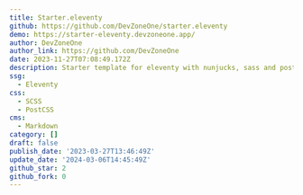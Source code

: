 ```yaml
---
title: Starter.eleventy
github: https://github.com/DevZoneOne/starter.eleventy
demo: https://starter-eleventy.devzoneone.app/
author: DevZoneOne
author_link: https://github.com/DevZoneOne
date: 2023-11-27T07:08:49.172Z
description: Starter template for eleventy with nunjucks, sass and postcss
ssg:
  - Eleventy
css:
  - SCSS
  - PostCSS
cms:
  - Markdown
category: []
draft: false
publish_date: '2023-03-27T13:46:49Z'
update_date: '2024-03-06T14:45:49Z'
github_star: 2
github_fork: 0
---
```

